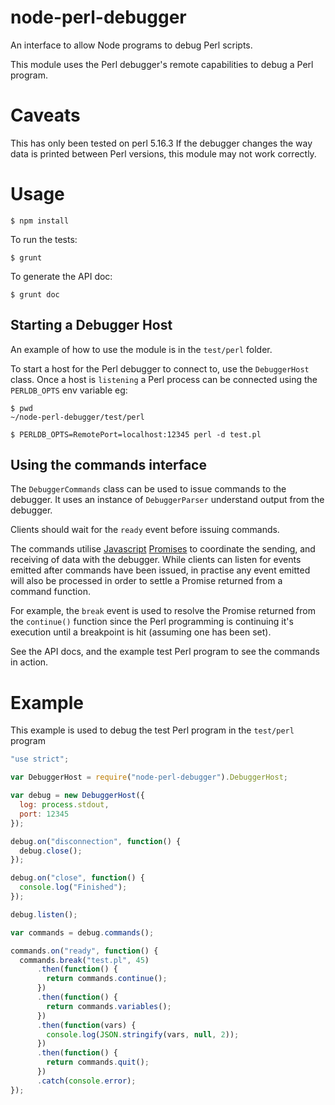 # node-perl-debugger

An interface to allow Node programs to debug Perl scripts.

This module uses the Perl debugger's remote capabilities to debug a Perl program.

# Caveats

This has only been tested on perl 5.16.3  If the debugger changes the way data is printed between Perl versions,
this module may not work correctly.

# Usage

    $ npm install
    
To run the tests:

    $ grunt
    
To generate the API doc:

    $ grunt doc
    
## Starting a Debugger Host

An example of how to use the module is in the `test/perl` folder.
 
To start a host for the Perl debugger to connect to, use the `DebuggerHost` class.  Once a host is `listening` a Perl
process can be connected using the `PERLDB_OPTS` env variable eg:

    $ pwd
    ~/node-perl-debugger/test/perl
    
    $ PERLDB_OPTS=RemotePort=localhost:12345 perl -d test.pl
    
## Using the commands interface

The `DebuggerCommands` class can be used to issue commands to the debugger.  It uses an instance of `DebuggerParser`
understand output from the debugger.

Clients should wait for the `ready` event before issuing commands.

The commands utilise [Javascript](http://www.html5rocks.com/en/tutorials/es6/promises/) [Promises](https://github.com/kriskowal/q)
to coordinate the sending, and receiving of data with the debugger.  While clients can listen for events emitted after
commands have been issued, in practise any event emitted will also be processed in order to settle a Promise returned
from a command function.

For example, the `break` event is used to resolve the Promise returned from the `continue()` function since the
Perl programming is continuing it's execution until a breakpoint is hit (assuming one has been set).

See the API docs, and the example test Perl program to see the commands in action.

# Example

This example is used to debug the test Perl program in the `test/perl` program

```javascript
"use strict";

var DebuggerHost = require("node-perl-debugger").DebuggerHost;

var debug = new DebuggerHost({
  log: process.stdout,
  port: 12345
});

debug.on("disconnection", function() {
  debug.close();
});

debug.on("close", function() {
  console.log("Finished");
});

debug.listen();

var commands = debug.commands();

commands.on("ready", function() {
  commands.break("test.pl", 45)
      .then(function() {
        return commands.continue();
      })
      .then(function() {
        return commands.variables();
      })
      .then(function(vars) {
        console.log(JSON.stringify(vars, null, 2));
      })
      .then(function() {
        return commands.quit();
      })
      .catch(console.error);
});
```
